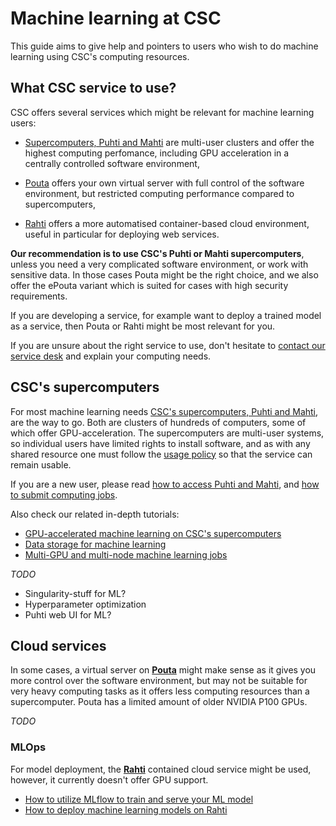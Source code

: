 # Machine learning at CSC

This guide aims to give help and pointers to users who wish to do machine
learning using CSC's computing resources.

## What CSC service to use?

CSC offers several services which might be relevant for machine learning users:

- [Supercomputers, Puhti and Mahti](../../computing/overview.md) are multi-user
  clusters and offer the highest computing perfomance, including GPU
  acceleration in a centrally controlled software environment,

- [Pouta](../../cloud/pouta/index.md) offers your own virtual server with full
  control of the software environment, but restricted computing performance
  compared to supercomputers, 

- [Rahti](../../cloud/rahti/index.md) offers a more automatised container-based
  cloud environment, useful in particular for deploying web services.

**Our recommendation is to use CSC's Puhti or Mahti supercomputers**, unless you
need a very complicated software environment, or work with sensitive data. In
those cases Pouta might be the right choice, and we also offer the ePouta
variant which is suited for cases with high security requirements.

If you are developing a service, for example want to deploy a trained model as a
service, then Pouta or Rahti might be most relevant for you. 

If you are unsure about the right service to use, don't hesitate to [contact our
service desk](../contact.md) and explain your computing needs.


## CSC's supercomputers

For most machine learning needs [CSC's supercomputers, Puhti and
Mahti](../../computing/overview.md), are the way to go. Both are clusters of
hundreds of computers, some of which offer GPU-acceleration. The supercomputers
are multi-user systems, so individual users have limited rights to install
software, and as with any shared resource one must follow the [usage
policy](../../computing/overview.md#usage-policy) so that the service can remain
usable.

If you are a new user, please read [how to access Puhti and
Mahti](../../computing/overview.md), and [how to submit computing
jobs](../../computing/running/getting-started.md).

Also check our related in-depth tutorials:

* [GPU-accelerated machine learning on CSC's supercomputers](gpu-ml.md)
* [Data storage for machine learning](ml-data.md)
* [Multi-GPU and multi-node machine learning jobs](ml-multi.md)

*TODO*

* Singularity-stuff for ML?
* Hyperparameter optimization
* Puhti web UI for ML?


## Cloud services

In some cases, a virtual server on [**Pouta**](../../cloud/pouta/index.md) might
make sense as it gives you more control over the software environment, but may
not be suitable for very heavy computing tasks as it offers less computing
resources than a supercomputer. Pouta has a limited amount of older NVIDIA P100
GPUs.

*TODO*

### MLOps

For model deployment, the [**Rahti**](../../cloud/rahti/index.md) contained
cloud service might be used, however, it currently doesn't offer GPU support.

* [How to utilize MLflow to train and serve your ML model](https://github.com/CSCfi/mlflow-openshift)
* [How to deploy machine learning models on Rahti](https://github.com/CSCfi/rahti-ml-examples)
